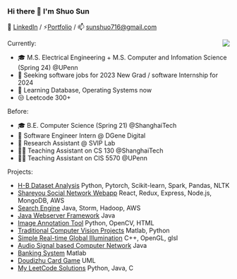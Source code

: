 ### Hi there 👋 I'm Shuo Sun

👔 [LinkedIn](https://www.linkedin.com/in/sunshuo/) / ⚡[Portfolio](https://mistaround.github.io/portfolio/) / 📫 sunshuo716@gmail.com

<a href="https://github.com/mistaround">
  <img align="right" src="https://github-readme-stats.vercel.app/api?username=mistaround&show_icons=true" />
</a>

Currently:
- 🎓 M.S. Electrical Engineering + M.S. Computer and Infomation Science (Spring 24) @UPenn
- 🤔 Seeking software jobs for 2023 New Grad / software Internship for 2024
- 🌱 Learning Database, Operating Systems now
- 😒 Leetcode 300+

Before:
- 🎓 B.E. Computer Science (Spring 21) @ShanghaiTech 
- 👔 Software Engineer Intern @ DGene Digital
- 🔭 Research Assistant @ SVIP Lab
- 🧑‍🏫 Teaching Assistant on CS 130 @ShanghaiTech 
- 🧑‍🏫 Teaching Assistant on CIS 5570 @UPenn 

Projects:
- [H-B Dataset Analysis](https://github.com/mistaround/h1b-analysis) Python, Pytorch, Scikit-learn, Spark, Pandas, NLTK
- [Shareyou Social Network Webapp](https://github.com/mistaround/group-centric-social-network-webapp) React, Redux, Express, Node.js, MongoDB, AWS
- [Search Engine](https://github.com/mistaround/search_engine_from_scratch) Java, Storm, Hadoop, AWS
- [Java Webserver Framework](https://github.com/mistaround/Webapp-server-framework/tree/main) Java
- [Image Annotation Tool](https://github.com/mistaround/annotation_tool) Python, OpenCV, HTML
- [Traditional Computer Vision Projects](https://github.com/mistaround/Traditional_Computer_Vision) Matlab, Python
- [Simple Real-time Global Illumination](https://github.com/mistaround/CS171-Computer-Graphics-Project) C++, OpenGL, glsl
- [Audio Signal based Computer Network](https://github.com/mistaround/CS120-Computer-Network) Java
- [Banking System](https://github.com/mistaround/CS120-Computer-Network) Matlab
- [Doudizhu Card Game](https://github.com/mistaround/Doudizhu-UML) UML
- [My LeetCode Solutions](https://github.com/mistaround/LeetCode) Python, Java, C
